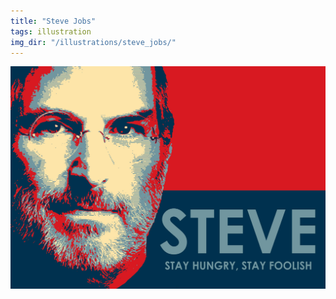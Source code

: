 ```yaml
---
title: "Steve Jobs"
tags: illustration
img_dir: "/illustrations/steve_jobs/"
---
```





![Steve Jobs](/resources/work/illustrations/steve_jobs/01.jpg)


